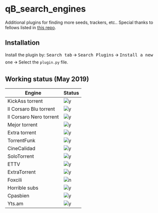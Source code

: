 # qB_search_engines
Additional plugins for finding more seeds, trackers, etc..
Special thanks to fellows listed in [this repo](https://github.com/qbittorrent/search-plugins/wiki/Unofficial-search-plugins).

## Installation
Install the plugin by:
<kbd>Search tab</kbd> 🡪 <kbd>Search Plugins</kbd> 🡪 <kbd>Install a new one</kbd> 🡪 Select the `plugin.py` file.

## Working status (May 2019)

Engine | Status
--- | ---
KickAss torrent | ![y]
Il Corsaro Blu torrent | ![y]
Il Corsaro Nero torrent | ![y]
Mejor torrent | ![y]
Extra torrent | ![y]
TorrentFunk | ![y]
CineCalidad | ![y]
SoloTorrent | ![y]
ETTV | ![y]
ExtraTorrent | ![y]
Foxcili | ![n]
Horrible subs | ![y]
Cpasbien | ![y]
Yts.am | ![y]



[y]: https://i.imgur.com/DRvLXqG.png "Check mark working"
[n]: https://i.imgur.com/IsCh532.png "red x inoperable"
